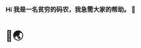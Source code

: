 
### Hi 我是一名贫穷的码农，我急需大家的帮助。 👋

   
<!--
**HUANGZHENJIE2/huangzhenjie2** is a ✨ _special_ ✨ repository because its `README.md` (this file) appears on your GitHub profile.

<!--Here are some ideas to get you started:
<!--🔭 I’m currently working on ...-->
<!--- 🌱 I’m currently learning 《110》
<!--👯 I’m looking to collaborate on -->
<!-- 🤔 I’m looking for help with 
- 💬 Ask me about coding,coding
- 📫 How to reach me: huangzhenjie@hzj.ac.cn
- 😄 Pronouns: 知識就是力量
- ⚡ Fun fact: 一刀999级--> 
# 🚩🌏
